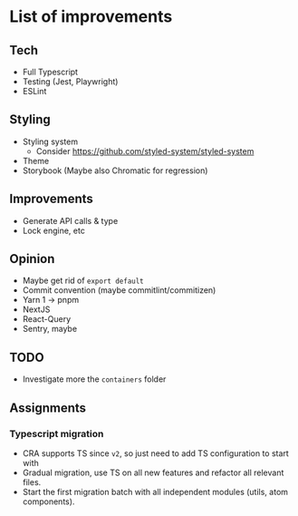 # List of improvements

## Tech
- Full Typescript
- Testing (Jest, Playwright)
- ESLint

## Styling
- Styling system
  - Consider https://github.com/styled-system/styled-system
- Theme
- Storybook (Maybe also Chromatic for regression)

## Improvements
- Generate API calls & type
- Lock engine, etc

## Opinion
- Maybe get rid of `export default`
- Commit convention (maybe commitlint/commitizen)
- Yarn 1 -> pnpm
- NextJS
- React-Query
- Sentry, maybe

## TODO
- Investigate more the `containers` folder

## Assignments
### Typescript migration
- CRA supports TS since `v2`, so just need to add TS configuration to start with
- Gradual migration, use TS on all new features and refactor all relevant files.
- Start the first migration batch with all independent modules (utils, atom components).